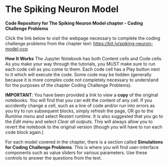 # The Spiking Neuron Model
**Code Repository for The Spiking Neuron Model chapter - Coding Challenge Problems**

Click the link below to visit the webpage necessary to complete the coding challenge problems from the chapter text:
https://bit.ly/spiking-neuron-model-ccp

**How It Works**
The Jupyter Notebook has both Content cells and Code cells. As you make your way through the tutorials, you MUST make sure to run each code cell as you come to them. Each code cell has a Play button next to it which will execute the code. Some code may be hidden (generally because it is more complex code not completely necessary to understand for the purposes of the chapter Coding Challenge Problems).

**IMPORTANT**: You have been provided a link to view a **copy** of the original notebooks. You will find that you can edit the content of any cell. If you accidently change a cell, such as a line of code and/or run into errors as you try to run subsequent blocks, simply refresh the page, OR go to the *Runtime menu* and select *Restart runtime*. It is also suggested that you go to the *Edit menu* and select *Clear all outputs*. This will always allow you to revert the notebook to the original version (though you will have to run each code block again.)

For each model covered in the chapter, there is a section called **Simulations for Coding Challenge Problems**. This is where you will find user-interface components such as value sliders for various parameters. Use these controls to answer the questions from the text.
